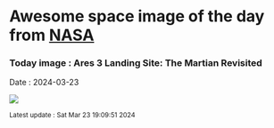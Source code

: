 
# Awesome space image of the day from [NASA](https://api.nasa.gov/)

### Today image : Ares 3 Landing Site: The Martian Revisited
Date : 2024-03-23

![](https://apod.nasa.gov/apod/image/2403/PIA19363_1024.jpg)

<small>Latest update : Sat Mar 23 19:09:51 2024</small>
        